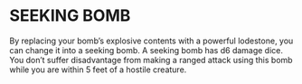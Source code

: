 # SEEKING BOMB

By replacing your bomb’s explosive contents with a powerful lodestone, you can change it into a seeking bomb. A seeking bomb has d6 damage dice. You don’t suffer disadvantage from making a ranged attack using this bomb while you are within 5 feet of a hostile creature.